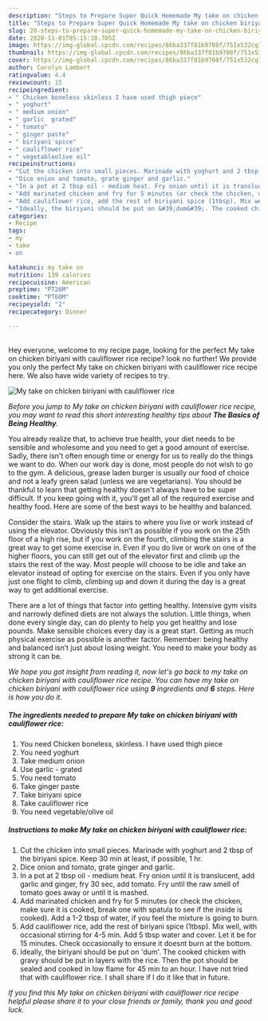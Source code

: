 ```yaml
---
description: "Steps to Prepare Super Quick Homemade My take on chicken biriyani with cauliflower rice"
title: "Steps to Prepare Super Quick Homemade My take on chicken biriyani with cauliflower rice"
slug: 20-steps-to-prepare-super-quick-homemade-my-take-on-chicken-biriyani-with-cauliflower-rice
date: 2020-11-01T05:15:10.705Z
image: https://img-global.cpcdn.com/recipes/86ba337f81b9708f/751x532cq70/my-take-on-chicken-biriyani-with-cauliflower-rice-recipe-main-photo.jpg
thumbnail: https://img-global.cpcdn.com/recipes/86ba337f81b9708f/751x532cq70/my-take-on-chicken-biriyani-with-cauliflower-rice-recipe-main-photo.jpg
cover: https://img-global.cpcdn.com/recipes/86ba337f81b9708f/751x532cq70/my-take-on-chicken-biriyani-with-cauliflower-rice-recipe-main-photo.jpg
author: Carolyn Lambert
ratingvalue: 4.4
reviewcount: 15
recipeingredient:
- " Chicken boneless skinless I have used thigh piece"
- " yoghurt"
- " medium onion"
- " garlic  grated"
- " tomato"
- " ginger paste"
- " biriyani spice"
- " cauliflower rice"
- " vegetableolive oil"
recipeinstructions:
- "Cut the chicken into small pieces. Marinade with yoghurt and 2 tbsp of the biriyani spice. Keep 30 min at least, if possible, 1 hr."
- "Dice onion and tomato, grate ginger and garlic."
- "In a pot at 2 tbsp oil - medium heat. Fry onion until it is translucent, add garlic and ginger, fry 30 sec, add tomato. Fry until the raw smell of tomato goes away or until it is mashed."
- "Add marinated chicken and fry for 5 minutes (or check the chicken, make sure it is cooked, break one with spatula to see if the inside is cooked). Add a 1-2 tbsp of water, if you feel the mixture is going to burn."
- "Add cauliflower rice, add the rest of biriyani spice (1tbsp). Mix well, with occasional stirring for 4-5 min. Add 5 tbsp water and cover. Let it be for 15 minutes. Check occasionally to ensure it doesnt burn at the bottom."
- "Ideally, the biriyani should be put on &#39;dum&#39;. The cooked chicken with gravy should be put in layers with the rice. Then the pot should be sealed and cooked in low flame for 45 min to an hour. I have not tried that with cauliflower rice. I shall share if I do it like that in future."
categories:
- Recipe
tags:
- my
- take
- on

katakunci: my take on 
nutrition: 139 calories
recipecuisine: American
preptime: "PT26M"
cooktime: "PT60M"
recipeyield: "2"
recipecategory: Dinner

---
```

<br>
Hey everyone, welcome to my recipe page, looking for the perfect My take on chicken biriyani with cauliflower rice recipe? look no further! We provide you only the perfect My take on chicken biriyani with cauliflower rice recipe here. We also have wide variety of recipes to try.
<br>


![My take on chicken biriyani with cauliflower rice](https://img-global.cpcdn.com/recipes/86ba337f81b9708f/751x532cq70/my-take-on-chicken-biriyani-with-cauliflower-rice-recipe-main-photo.jpg)

<i>Before you jump to My take on chicken biriyani with cauliflower rice recipe, you may want to read this short interesting healthy tips about <strong>The Basics of Being Healthy</strong>.</i>

You already realize that, to achieve true health, your diet needs to be sensible and wholesome and you need to get a good amount of exercise. Sadly, there isn't often enough time or energy for us to really do the things we want to do. When our work day is done, most people do not wish to go to the gym. A delicious, grease laden burger is usually our food of choice and not a leafy green salad (unless we are vegetarians). You should be thankful to learn that getting healthy doesn't always have to be super difficult. If you keep going with it, you'll get all of the required exercise and healthy food. Here are some of the best ways to be healthy and balanced.

Consider the stairs. Walk up the stairs to where you live or work instead of using the elevator. Obviously this isn’t as possible if you work on the 25th floor of a high rise, but if you work on the fourth, climbing the stairs is a great way to get some exercise in. Even if you do live or work on one of the higher floors, you can still get out of the elevator first and climb up the stairs the rest of the way. Most people will choose to be idle and take an elevator instead of opting for exercise on the stairs. Even if you only have just one flight to climb, climbing up and down it during the day is a great way to get additional exercise. 

There are a lot of things that factor into getting healthy. Intensive gym visits and narrowly defined diets are not always the solution. Little things, when done every single day, can do plenty to help you get healthy and lose pounds. Make sensible choices every day is a great start. Getting as much physical exercise as possible is another factor. Remember: being healthy and balanced isn’t just about losing weight. You need to make your body as strong it can be. 


<i>We hope you got insight from reading it, now let's go back to my take on chicken biriyani with cauliflower rice recipe. You can have my take on chicken biriyani with cauliflower rice using <strong>9</strong> ingredients and <strong>6</strong> steps. Here is how you do it.
</i>

##### The ingredients needed to prepare My take on chicken biriyani with cauliflower rice:

1. You need  Chicken boneless, skinless. I have used thigh piece
1. You need  yoghurt
1. Take  medium onion
1. Use  garlic - grated
1. You need  tomato
1. Take  ginger paste
1. Take  biriyani spice
1. Take  cauliflower rice
1. You need  vegetable/olive oil


##### Instructions to make My take on chicken biriyani with cauliflower rice:

1. Cut the chicken into small pieces. Marinade with yoghurt and 2 tbsp of the biriyani spice. Keep 30 min at least, if possible, 1 hr.
1. Dice onion and tomato, grate ginger and garlic.
1. In a pot at 2 tbsp oil - medium heat. Fry onion until it is translucent, add garlic and ginger, fry 30 sec, add tomato. Fry until the raw smell of tomato goes away or until it is mashed.
1. Add marinated chicken and fry for 5 minutes (or check the chicken, make sure it is cooked, break one with spatula to see if the inside is cooked). Add a 1-2 tbsp of water, if you feel the mixture is going to burn.
1. Add cauliflower rice, add the rest of biriyani spice (1tbsp). Mix well, with occasional stirring for 4-5 min. Add 5 tbsp water and cover. Let it be for 15 minutes. Check occasionally to ensure it doesnt burn at the bottom.
1. Ideally, the biriyani should be put on &#39;dum&#39;. The cooked chicken with gravy should be put in layers with the rice. Then the pot should be sealed and cooked in low flame for 45 min to an hour. I have not tried that with cauliflower rice. I shall share if I do it like that in future.


<i>If you find this My take on chicken biriyani with cauliflower rice recipe helpful please share it to your close friends or family, thank you and good luck.</i>
